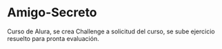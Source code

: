 # Amigo-Secreto
Curso de Alura, se crea Challenge a solicitud del curso, se sube ejercicio resuelto para pronta evaluación.
